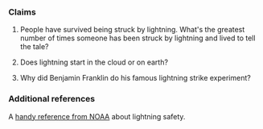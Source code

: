 ### Claims
1. People have survived being struck by lightning. What's the greatest number of times someone has been struck by lightning and lived to tell the tale?

2. Does lightning start in the cloud or on earth?

3. Why did Benjamin Franklin do his famous lightning strike experiment?

### Additional references
A [handy reference from NOAA](http://www.nws.noaa.gov/om/lightning/resources/LightningFactsSheet.pdf) about lightning safety.